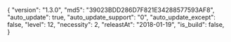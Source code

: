 {
  "version": "1.3.0",
  "md5": "39023BDD286D7F821E34288577593AF8",
  "auto_update": true,
  "auto_update_support": "0",
  "auto_update_except": false,
  "level": 12,
  "necessity": 2,
  "releastAt": "2018-01-19",
  "is_build": false,
}
